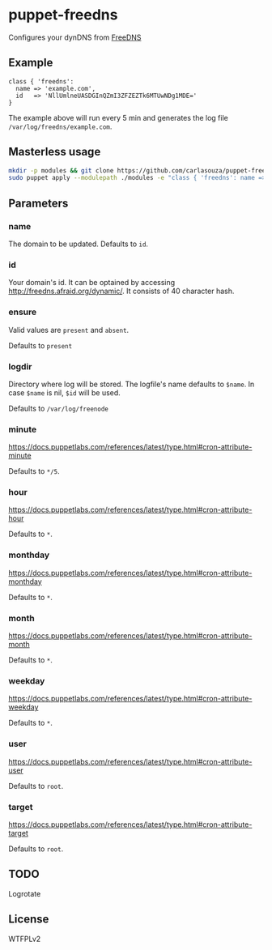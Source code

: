 # puppet-freedns

Configures your dynDNS from [FreeDNS](http://freedns.afraid.org)

## Example

```puppet
class { 'freedns':
  name => 'example.com',
  id   => 'NllUmlneUASDGInQZmI3ZFZEZTk6MTUwNDg1MDE='
}
```

The example above will run every 5 min and generates the log file `/var/log/freedns/example.com`.

## Masterless usage

```bash
mkdir -p modules && git clone https://github.com/carlasouza/puppet-freedns.git modules/freedns
sudo puppet apply --modulepath ./modules -e "class { 'freedns': name => 'example.com', id => 'NllUmlneUASDGInQZmI3ZFZEZTk6MTUwNDg1MDE='}"
```

## Parameters

### name

The domain to be updated. Defaults to `id`.

### id

Your domain's id. It can be optained by accessing http://freedns.afraid.org/dynamic/. It consists of 40 character hash.

### ensure

Valid values are `present` and `absent`.

Defaults to `present`

### logdir

Directory where log will be stored. The logfile's name defaults to `$name`. In case `$name` is nil, `$id` will be used.

Defaults to `/var/log/freenode`

### minute

https://docs.puppetlabs.com/references/latest/type.html#cron-attribute-minute

Defaults to `*/5`.

### hour

https://docs.puppetlabs.com/references/latest/type.html#cron-attribute-hour

Defaults to `*`.

### monthday

https://docs.puppetlabs.com/references/latest/type.html#cron-attribute-monthday

Defaults to `*`.

### month

https://docs.puppetlabs.com/references/latest/type.html#cron-attribute-month

Defaults to `*`.

### weekday

https://docs.puppetlabs.com/references/latest/type.html#cron-attribute-weekday

Defaults to `*`.

### user

https://docs.puppetlabs.com/references/latest/type.html#cron-attribute-user

Defaults to `root`.

### target

https://docs.puppetlabs.com/references/latest/type.html#cron-attribute-target

Defaults to `root`.

## TODO

Logrotate

## License

WTFPLv2
